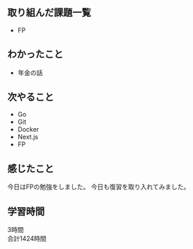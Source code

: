 ## 取り組んだ課題一覧
- FP

## わかったこと
- 年金の話

## 次やること
- Go
- Git
- Docker
- Next.js
- FP

## 感じたこと
今日はFPの勉強をしました。
今日も復習を取り入れてみました。

## 学習時間
3時間<br />
合計1424時間
